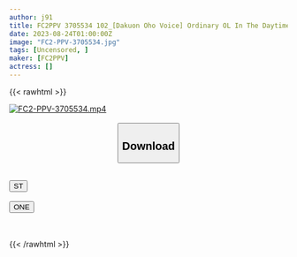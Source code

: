 ```yaml
---
author: j91
title: FC2PPV 3705534 102_[Dakuon Oho Voice] Ordinary OL In The Daytime Turns Into A Beautiful Witch By Drinking Osake At Night! Sex Is A Vulgar Moaning Voice And Convulsive Acme! Self-Proclaimed 30-Year-Old Olg Cup Hitomi-San Chapter 1 [Overseas Version]
date: 2023-08-24T01:00:00Z
image: "FC2-PPV-3705534.jpg"
tags: [Uncensored, ]
maker: [FC2PPV]
actress: []
---
```



{{< rawhtml >}}

<div class="video" data-videoid="pD8BKlvgjwsBeJ">
    <a href="javascript:;">
        <img src="https://my.j91.asia/posts/FC2-PPV-3705534/FC2-PPV-3705534.jpg" width="WIDTH" height="HEIGHT" alt="FC2-PPV-3705534.mp4" loading="lazy">
    </a>
</div>

<script type="text/javascript" src="https://j91.asia/asset/on-demand-st.js"></script>

<br>
  <link rel="stylesheet" href="https://j91.asia/asset/bs5.css">
  
  <center>
  <button class="btn btn-primary" type="button" data-bs-toggle="collapse" data-bs-target=".multi-collapse" aria-expanded="false" aria-controls="multiCollapseExample1 multiCollapseExample2"><h2>Download</h2></button></center>
</p>
<div class="row">
  <div class="col">
    <div class="collapse multi-collapse" id="multiCollapseExample1">
      <div class="card card-body">
	      	      <br>
<div class="buttons">  
<a href="https://streamtape.to/v/pD8BKlvgjwsBeJ"><button class="btn-hover color-3"><i class="fa fa-download"></i> ST</button></a></div>
    </div>
  </div>
</div>
  <div class="col">
    <div class="collapse multi-collapse" id="multiCollapseExample2">
      <div class="card card-body">
	      <br>
<div class="buttons">
    <a href="https://oneupload.to/yf91ragqo4vu"><button class="btn-hover color-9"><i class="fa fa-download"></i> ONE</button></a></div>
<br><br>
      </div>
    </div>
  </div>
</div>

{{< /rawhtml >}}